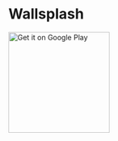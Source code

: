 # Wallsplash
<p><a href='https://play.google.com/store/apps/details?id=kmitl.afinal.nakarin58070064.wallsplash&hl=th'><img alt='Get it on Google Play' src='https://play.google.com/intl/en_us/badges/images/generic/en_badge_web_generic.png' width="200"/></a></p>
